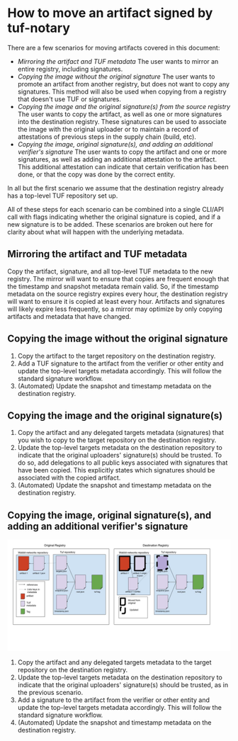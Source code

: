 # How to move an artifact signed by tuf-notary

There are a few scenarios for moving artifacts covered in this document:
* *Mirroring the artifact and TUF metadata* The user wants to mirror an entire registry, including signatures.
* *Copying the image without the original signature* The user wants to promote an artifact from another registry, but does not want to copy any signatures. This method will also be used when copying from a registry that doesn't use TUF or signatures.
* *Copying the image and the original signature(s) from the source registry* The user wants to copy the artifact, as well as one or more signatures into the destination registry. These signatures can be used to associate the image with the original uploader or to maintain a record of attestations of previous steps in the supply chain (build, etc).
* *Copying the image, original signature(s), and adding an additional verifier's signature* The user wants to copy the artifact and one or more signatures, as well as adding an additional attestation to the artifact. This additional attestation can indicate that certain verification has been done, or that the copy was done by the correct entity.

In all but the first scenario we assume that the destination registry already has a top-level TUF repository set up.

All of these steps for each scenario can be combined into a single CLI/API call with flags indicating whether the original signature is copied, and if a new signature is to be added. These scenarios are broken out here for clarity about what will happen with the underlying metadata.

## Mirroring the artifact and TUF metadata
Copy the artifact, signature, and all top-level TUF metadata to the new registry. The mirror will want to ensure that copies are frequent enough that the timestamp and snapshot metadata remain valid. So, if the timestamp metadata on the source registry expires every hour, the destination registry will want to ensure it is copied at least every hour. Artifacts and signatures will likely expire less frequently, so a mirror may optimize by only copying artifacts and metadata that have changed.

## Copying the image without the original signature

1. Copy the artifact to the target repository on the destination registry.
1. Add a TUF signature to the artifact from the verifier or other entity and update the top-level targets metadata accordingly. This will follow the standard signature workflow.
1. (Automated) Update the snapshot and timestamp metadata on the destination registry.

## Copying the image and the original signature(s)

1. Copy the artifact and any delegated targets metadata (signatures) that you wish to copy to the target repository on the destination registry.
1. Update the top-level targets metadata on the destination repository to indicate that the original uploaders' signature(s) should be trusted. To do so, add delegations to all public keys associated with signatures that have been copied. This explicitly states which signatures should be associated with the copied artifact.
1. (Automated) Update the snapshot and timestamp metadata on the destination registry.

## Copying the image, original signature(s), and adding an additional verifier's signature

<img src="images/Notary-v2_movement.jpg">

1. Copy the artifact and any delegated targets metadata to the target repository on the destination registry.
1. Update the top-level targets metadata on the destination repository to indicate that the original uploaders' signature(s) should be trusted, as in the previous scenario.
1. Add a signature to the artifact from the verifier or other entity and update the top-level targets metadata accordingly. This will follow the standard signature workflow.
1. (Automated) Update the snapshot and timestamp metadata on the destination registry.
